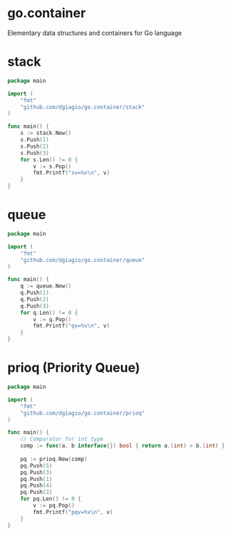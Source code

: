 go.container
============

Elementary data structures and containers for Go language

# stack
```go
package main

import (
	"fmt"
	"github.com/dgiagio/go.container/stack"
)

func main() {
	s := stack.New()
	s.Push(1)
	s.Push(2)
	s.Push(3)
	for s.Len() != 0 {
		v := s.Pop()
		fmt.Printf("sv=%v\n", v)
	}
}
```

# queue
```go
package main

import (
	"fmt"
	"github.com/dgiagio/go.container/queue"
)

func main() {
	q := queue.New()
	q.Push(1)
	q.Push(2)
	q.Push(3)
	for q.Len() != 0 {
		v := q.Pop()
		fmt.Printf("qv=%v\n", v)
	}
}
```

# prioq (Priority Queue)
```go
package main

import (
	"fmt"
	"github.com/dgiagio/go.container/prioq"
)

func main() {
	// Comparator for int type
	comp := func(a, b interface{}) bool { return a.(int) > b.(int) }
	
	pq := prioq.New(comp)
	pq.Push(5)
	pq.Push(3)
	pq.Push(1)
	pq.Push(4)
	pq.Push(2)
	for pq.Len() != 0 {
		v := pq.Pop()
		fmt.Printf("pqv=%v\n", v)
	}
}
```
